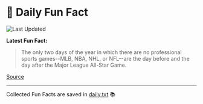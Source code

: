 # 🌟 Daily Fun Fact

![Last Updated](https://img.shields.io/badge/Last_Updated-2025_06_03-blue?style=flat-square)

**Latest Fun Fact:**

> The only two days of the year in which there are no professional sports games--MLB, NBA, NHL, or NFL--are the day before and the day after the Major League All-Star Game.

[Source](http://www.djtech.net/humor/useless_facts.htm)

---

Collected Fun Facts are saved in [daily.txt](daily.txt) 📚
